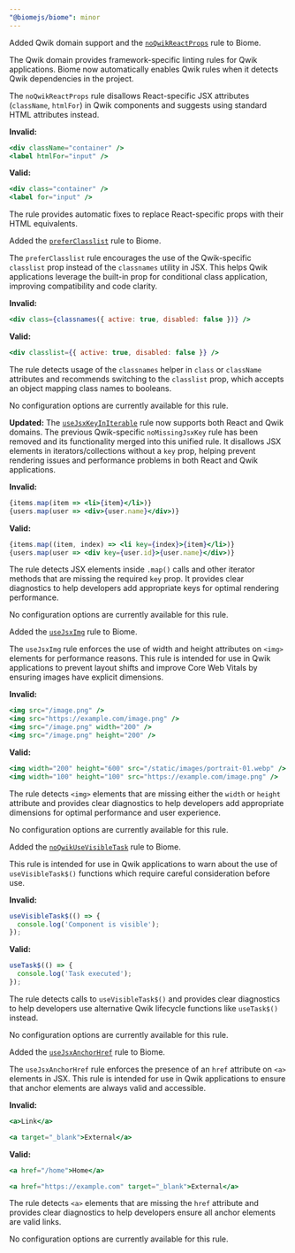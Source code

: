 ```yaml
---
"@biomejs/biome": minor
---
```


Added Qwik domain support and the [`noQwikReactProps`](https://biomejs.dev/linter/rules/no-qwik-react-props) rule to Biome.

The Qwik domain provides framework-specific linting rules for Qwik applications. Biome now automatically enables Qwik rules when it detects Qwik dependencies in the project.

The `noQwikReactProps` rule disallows React-specific JSX attributes (`className`, `htmlFor`) in Qwik components and suggests using standard HTML attributes instead.

**Invalid:**

```jsx
<div className="container" />
<label htmlFor="input" />
```

**Valid:**

```jsx
<div class="container" />
<label for="input" />
```

The rule provides automatic fixes to replace React-specific props with their HTML equivalents.

Added the [`preferClasslist`](https://biomejs.dev/linter/rules/prefer-classlist) rule to Biome.

The `preferClasslist` rule encourages the use of the Qwik-specific `classlist` prop instead of the `classnames` utility in JSX. This helps Qwik applications leverage the built-in prop for conditional class application, improving compatibility and code clarity.

**Invalid:**

```jsx
<div class={classnames({ active: true, disabled: false })} />
```

**Valid:**

```jsx
<div classlist={{ active: true, disabled: false }} />
```

The rule detects usage of the `classnames` helper in `class` or `className` attributes and recommends switching to the `classlist` prop, which accepts an object mapping class names to booleans.

No configuration options are currently available for this rule.

**Updated:** The [`useJsxKeyInIterable`](https://biomejs.dev/linter/rules/use-jsx-key-in-iterable) rule now supports both React and Qwik domains. The previous Qwik-specific `noMissingJsxKey` rule has been removed and its functionality merged into this unified rule. It disallows JSX elements in iterators/collections without a `key` prop, helping prevent rendering issues and performance problems in both React and Qwik applications.

**Invalid:**

```jsx
{items.map(item => <li>{item}</li>)}
{users.map(user => <div>{user.name}</div>)}
```

**Valid:**

```jsx
{items.map((item, index) => <li key={index}>{item}</li>)}
{users.map(user => <div key={user.id}>{user.name}</div>)}
```

The rule detects JSX elements inside `.map()` calls and other iterator methods that are missing the required `key` prop. It provides clear diagnostics to help developers add appropriate keys for optimal rendering performance.

No configuration options are currently available for this rule.

Added the [`useJsxImg`](https://biomejs.dev/linter/rules/use-jsx-img) rule to Biome.

The `useJsxImg` rule enforces the use of width and height attributes on `<img>` elements for performance reasons. This rule is intended for use in Qwik applications to prevent layout shifts and improve Core Web Vitals by ensuring images have explicit dimensions.

**Invalid:**

```jsx
<img src="/image.png" />
<img src="https://example.com/image.png" />
<img src="/image.png" width="200" />
<img src="/image.png" height="200" />
```

**Valid:**

```jsx
<img width="200" height="600" src="/static/images/portrait-01.webp" />
<img width="100" height="100" src="https://example.com/image.png" />
```

The rule detects `<img>` elements that are missing either the `width` or `height` attribute and provides clear diagnostics to help developers add appropriate dimensions for optimal performance and user experience.

No configuration options are currently available for this rule.

Added the [`noQwikUseVisibleTask`](https://biomejs.dev/linter/rules/no-qwik-use-visible-task) rule to Biome.

This rule is intended for use in Qwik applications to warn about the use of `useVisibleTask$()` functions which require careful consideration before use.

**Invalid:**

```js
useVisibleTask$(() => {
  console.log('Component is visible');
});
```

**Valid:**

```js
useTask$(() => {
  console.log('Task executed');
});
```

The rule detects calls to `useVisibleTask$()` and provides clear diagnostics to help developers use alternative Qwik lifecycle functions like `useTask$()` instead.

No configuration options are currently available for this rule.

Added the [`useJsxAnchorHref`](https://biomejs.dev/linter/rules/use-jsx-anchor-href) rule to Biome.

The `useJsxAnchorHref` rule enforces the presence of an `href` attribute on `<a>` elements in JSX. This rule is intended for use in Qwik applications to ensure that anchor elements are always valid and accessible.

**Invalid:**

```jsx
<a>Link</a>
```

```jsx
<a target="_blank">External</a>
```

**Valid:**

```jsx
<a href="/home">Home</a>
```

```jsx
<a href="https://example.com" target="_blank">External</a>
```

The rule detects `<a>` elements that are missing the `href` attribute and provides clear diagnostics to help developers ensure all anchor elements are valid links.

No configuration options are currently available for this rule.
